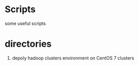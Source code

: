 # Scripts
some useful scripts
# directories
1. depoly hadoop clusters environment on CentOS 7 clusters
